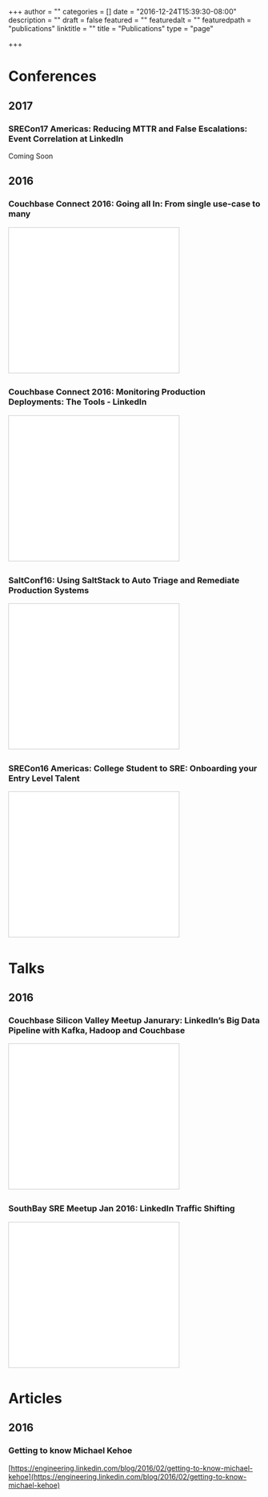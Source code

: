 +++
author = ""
categories = []
date = "2016-12-24T15:39:30-08:00"
description = ""
draft = false
featured = ""
featuredalt = ""
featuredpath = "publications"
linktitle = ""
title = "Publications"
type = "page"

+++
# Conferences

## 2017

### SRECon17 Americas: Reducing MTTR and False Escalations: Event Correlation at LinkedIn

Coming Soon

## 2016

### Couchbase Connect 2016: Going all In: From single use-case to many

<iframe src="//www.slideshare.net/slideshow/embed_code/key/Mg3aieA2ITKEvB" width="340" height="290" frameborder="0" marginwidth="0" marginheight="0" scrolling="no" style="border:1px solid #CCC; border-width:1px; margin-bottom:5px; max-width: 100%;" allowfullscreen=""></iframe>

<div>

### Couchbase Connect 2016: Monitoring Production Deployments: The Tools - LinkedIn

<iframe src="//www.slideshare.net/slideshow/embed_code/key/gGGHmE5Zh7NtT3" width="340" height="290" frameborder="0" marginwidth="0" marginheight="0" scrolling="no" style="border:1px solid #CCC; border-width:1px; margin-bottom:5px; max-width: 100%;" allowfullscreen=""></iframe>

<div>

### SaltConf16: Using SaltStack to Auto Triage and Remediate Production Systems

<iframe src="//www.slideshare.net/slideshow/embed_code/key/vplyCRuQAOHNJY" width="340" height="290" frameborder="0" marginwidth="0" marginheight="0" scrolling="no" style="border:1px solid #CCC; border-width:1px; margin-bottom:5px; max-width: 100%;" allowfullscreen=""></iframe></div>

<div>

### SRECon16 Americas: College Student to SRE: Onboarding your Entry Level Talent

<iframe src="//www.slideshare.net/slideshow/embed_code/key/oUOpcXEx76Psc?startSlide=2" width="340" height="290" frameborder="0" marginwidth="0" marginheight="0" scrolling="no" style="border:1px solid #CCC; border-width:1px; margin-bottom:5px; max-width: 100%;" allowfullscreen=""></iframe>

# Talks

## 2016

### Couchbase Silicon Valley Meetup Janurary: LinkedIn’s Big Data Pipeline with Kafka, Hadoop and Couchbase

<iframe src="//www.slideshare.net/slideshow/embed_code/key/2nOgP19Z3qSwQn?startSlide=2" width="340" height="290" frameborder="0" marginwidth="0" marginheight="0" scrolling="no" style="border:1px solid #CCC; border-width:1px; margin-bottom:5px; max-width: 100%;" allowfullscreen=""></iframe></div>

<div>

### SouthBay SRE Meetup Jan 2016: LinkedIn Traffic Shifting

<iframe src="//www.slideshare.net/slideshow/embed_code/key/aZd9CTaAOa6rTu" width="340" height="290" frameborder="0" marginwidth="0" marginheight="0" scrolling="no" style="border:1px solid #CCC; border-width:1px; margin-bottom:5px; max-width: 100%;" allowfullscreen=""></iframe>

# Articles

## 2016

### Getting to know Michael Kehoe

[https://engineering.linkedin.com/blog/2016/02/getting-to-know-michael-kehoe](https://engineering.linkedin.com/blog/2016/02/getting-to-know-michael-kehoe)

</div>

</div>